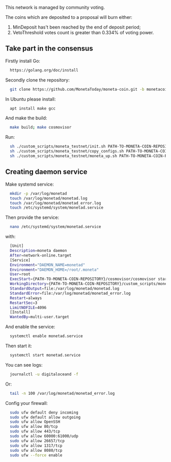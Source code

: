 This network is managed by community voting.

The coins which are deposited to a proposal will burn either:
1) MinDeposit has't been reached by the end of deposit period;
2) VetoThreshold votes count is greater than 0.334% of voting power.


## Take part in the consensus

Firstly install Go:
```sh
  https://golang.org/doc/install
```

Secondly clone the repository:
```sh
  git clone https://github.com/MonetaToday/moneta-coin.git -b monetacoin-develop
```

In Ubuntu please install:
```sh
  apt install make gcc
```

And make the build:
```sh
  make build; make cosmovisor
```

Run:
```sh
  sh ./custom_scripts/moneta_testnet/init.sh PATH-TO-MONETA-COIN-REPOSITORY something node_something
  sh ./custom_scripts/moneta_testnet/copy_configs.sh PATH-TO-MONETA-COIN-REPOSITORY
  sh ./custom_scripts/moneta_testnet/moneta_up.sh PATH-TO-MONETA-COIN-REPOSITORY
```

## Creating daemon service

Make systemd service:
```sh
  mkdir -p /var/log/monetad
  touch /var/log/monetad/monetad.log
  touch /var/log/monetad/monetad_error.log
  touch /etc/systemd/system/monetad.service
```

Then provide the service:
```sh
  nano /etc/systemd/system/monetad.service
```

with:
```sh
  [Unit]
  Description=moneta daemon
  After=network-online.target
  [Service]
  Environment="DAEMON_NAME=monetad"
  Environment="DAEMON_HOME=/root/.moneta"
  User=root
  ExecStart={PATH-TO-MONETA-COIN-REPOSITORY}/cosmovisor/cosmovisor start
  WorkingDirectory={PATH-TO-MONETA-COIN-REPOSITORY}/custom_scripts/moneta_testnet
  StandardOutput=file:/var/log/monetad/monetad.log
  StandardError=file:/var/log/monetad/monetad_error.log
  Restart=always
  RestartSec=3
  LimitNOFILE=4096
  [Install]
  WantedBy=multi-user.target
```

And enable the service:
```sh
  systemctl enable monetad.service
```

Then start it:
```sh
  systemctl start monetad.service
```

You can see logs:
```sh
  journalctl -u digitaloceand -f
```

Or:
```sh
  tail -n 100 /var/log/monetad/monetad_error.log
```

Config your firewall:
```sh
  sudo ufw default deny incoming
  sudo ufw default allow outgoing
  sudo ufw allow OpenSSH
  sudo ufw allow 80/tcp
  sudo ufw allow 443/tcp
  sudo ufw allow 60000:61000/udp
  sudo ufw allow 26657/tcp
  sudo ufw allow 1317/tcp
  sudo ufw allow 8080/tcp
  sudo ufw --force enable
```
